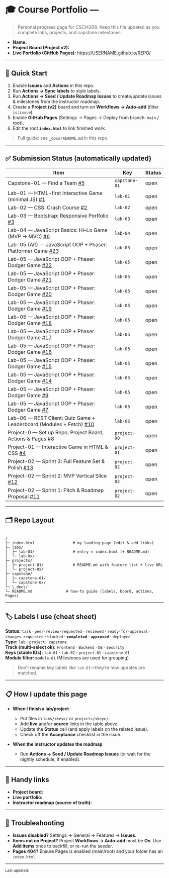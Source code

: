 # 🎓 Course Portfolio — <Your Name>

> Personal progress page for CSCI4208. Keep this file updated as you complete labs, projects, and capstone milestones.

- **Name:** <Your Name>
- **Project Board (Project v2):** <paste your board URL here>
- **Live Portfolio (GitHub Pages):** <https://USERNAME.github.io/REPO/>

---

## 🚀 Quick Start

1. Enable **Issues** and **Actions** in this repo.
2. Run **Actions → Sync labels** to style labels.
3. Run **Actions → Seed / Update Roadmap Issues** to create/update issues & milestones from the instructor roadmap.
4. Create a **Project (v2)** board and turn on **Workflows → Auto-add** (filter `is:issue`).
5. Enable **GitHub Pages** (Settings → Pages → Deploy from branch: `main` / root).
6. Edit the root **`index.html`** to link finished work.

> Full guide: see **`_docs/README.md`** in this repo.

---

## ✅ Submission Status (automatically updated)

<!-- STATUS:START -->
| Item | Key | Status |
|---|---|---|
| Capstone-01 — Find a Team [#5](https://github.com/scalemailted/test-roadmap-maker-v02/issues/5) | `capstone-01` | open |
| Lab-01 — HTML-first Interactive Game (minimal JS) [#1](https://github.com/scalemailted/test-roadmap-maker-v02/issues/1) | `lab-01` | open |
| Lab-02 — CSS: Crash Course [#2](https://github.com/scalemailted/test-roadmap-maker-v02/issues/2) | `lab-02` | open |
| Lab-03 — Bootstrap: Responsive Portfolio [#3](https://github.com/scalemailted/test-roadmap-maker-v02/issues/3) | `lab-03` | open |
| Lab-04 — JavaScript Basics: Hi–Lo Game (MVP → MVC) [#6](https://github.com/scalemailted/test-roadmap-maker-v02/issues/6) | `lab-04` | open |
| Lab-05 (Alt) — JavaScript OOP + Phaser: Platformer Game [#23](https://github.com/scalemailted/test-roadmap-maker-v02/issues/23) | `lab-05` | open |
| Lab-05 — JavaScript OOP + Phaser: Dodger Game [#22](https://github.com/scalemailted/test-roadmap-maker-v02/issues/22) | `lab-05` | open |
| Lab-05 — JavaScript OOP + Phaser: Dodger Game [#21](https://github.com/scalemailted/test-roadmap-maker-v02/issues/21) | `lab-05` | open |
| Lab-05 — JavaScript OOP + Phaser: Dodger Game [#20](https://github.com/scalemailted/test-roadmap-maker-v02/issues/20) | `lab-05` | open |
| Lab-05 — JavaScript OOP + Phaser: Dodger Game [#19](https://github.com/scalemailted/test-roadmap-maker-v02/issues/19) | `lab-05` | open |
| Lab-05 — JavaScript OOP + Phaser: Dodger Game [#18](https://github.com/scalemailted/test-roadmap-maker-v02/issues/18) | `lab-05` | open |
| Lab-05 — JavaScript OOP + Phaser: Dodger Game [#17](https://github.com/scalemailted/test-roadmap-maker-v02/issues/17) | `lab-05` | open |
| Lab-05 — JavaScript OOP + Phaser: Dodger Game [#16](https://github.com/scalemailted/test-roadmap-maker-v02/issues/16) | `lab-05` | open |
| Lab-05 — JavaScript OOP + Phaser: Dodger Game [#15](https://github.com/scalemailted/test-roadmap-maker-v02/issues/15) | `lab-05` | open |
| Lab-05 — JavaScript OOP + Phaser: Dodger Game [#14](https://github.com/scalemailted/test-roadmap-maker-v02/issues/14) | `lab-05` | open |
| Lab-05 — JavaScript OOP + Phaser: Dodger Game [#9](https://github.com/scalemailted/test-roadmap-maker-v02/issues/9) | `lab-05` | open |
| Lab-05 — JavaScript OOP + Phaser: Dodger Game [#7](https://github.com/scalemailted/test-roadmap-maker-v02/issues/7) | `lab-05` | open |
| Lab-06 — REST Client: Quiz Game + Leaderboard (Modules + Fetch) [#10](https://github.com/scalemailted/test-roadmap-maker-v02/issues/10) | `lab-06` | open |
| Project-0 — Set up Repo, Project Board, Actions & Pages [#8](https://github.com/scalemailted/test-roadmap-maker-v02/issues/8) | `project-00` | open |
| Project-01 — Interactive Game in HTML & CSS [#4](https://github.com/scalemailted/test-roadmap-maker-v02/issues/4) | `project-01` | open |
| Project-02 — Sprint 3: Full Feature Set & Polish [#13](https://github.com/scalemailted/test-roadmap-maker-v02/issues/13) | `project-02` | open |
| Project-02 — Sprint 2: MVP Vertical Slice [#12](https://github.com/scalemailted/test-roadmap-maker-v02/issues/12) | `project-02` | open |
| Project-02 — Sprint 1: Pitch & Roadmap Proposal [#11](https://github.com/scalemailted/test-roadmap-maker-v02/issues/11) | `project-02` | open |
<!-- STATUS:END -->


---

## 🗂️ Repo Layout

```

/
├─ index.html                 # my landing page (edit & add links)
├─ labs/
│  ├─ lab-01/                 # entry = index.html (+ README.md)
│  └─ lab-0x/
├─ projects/
│  ├─ project-01/             # README.md with feature list + live URL
│  └─ project-0x/
├─ capstone/
│  ├─ capstone-01/
│  └─ capstone-0x/
└─ \_docs/
└─ README.md               # how-to guide (labels, board, actions, Pages)

```

---

## 🏷️ Labels I use (cheat sheet)

**Status:** `task` · `peer-review-requested` · `reviewed` · `ready-for-approval` · `changes-requested` · `blocked` · **`completed`** · **`approved`** · `deployed`  
**Type:** `lab` · `project` · `capstone`  
**Track (multi-select ok):** `Frontend` · `Backend` · `DB` · `Security`  
**Keys (stable IDs):** `lab-01` · `lab-02` · `project-01` · `capstone-01`  
**Module filter:** `module-01` (Milestones are used for grouping)

> Don’t rename key labels like `lab-01`—they’re how updates are matched.

---

## 📋 How I update this page

- **When I finish a lab/project**
  - Put files in `labs/<key>/` or `projects/<key>/`.
  - Add **live** and/or **source** links in the table above.
  - Update the **Status** cell (and apply labels on the related issue).
  - Check off the **Acceptance** checklist in the issue.

- **When the instructor updates the roadmap**
  - Run **Actions → Seed / Update Roadmap Issues** (or wait for the nightly schedule, if enabled).

---

## 🧰 Handy links

- **Project board:** <paste URL>  
- **Live portfolio:** <paste URL>  
- **Instructor roadmap (source of truth):** <link to instructor repo or roadmap.json>

---

## 🔧 Troubleshooting

- **Issues disabled?** Settings → General → Features → **Issues**.  
- **Items not on Project?** Project **Workflows → Auto-add** must be **On**. Use **Add items** once to backfill, or re-run the seeder.  
- **Pages 404?** Ensure Pages is enabled (main/root) and your folder has an `index.html`.

---

<sub>Last updated: <!-- yyyy-mm-dd --> </sub>

